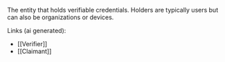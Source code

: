 The entity that holds verifiable credentials. Holders are typically users but can also be organizations or devices.

Links (ai generated):
 - [[Verifier]]
 - [[Claimant]]
